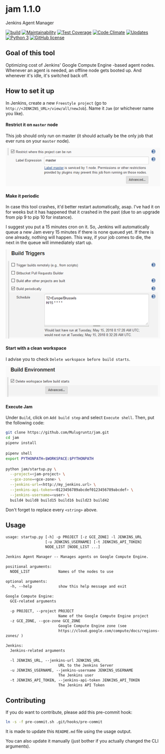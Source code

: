 # jam 1.1.0
Jenkins Agent Manager


[![build](https://travis-ci.org/Mulugruntz/jam.svg?branch=master)](https://travis-ci.org/Mulugruntz/jam)
[![Maintainability](https://api.codeclimate.com/v1/badges/72c60e5d1a343d277bdb/maintainability)](https://codeclimate.com/github/Mulugruntz/jam/maintainability)
[![Test Coverage](https://api.codeclimate.com/v1/badges/72c60e5d1a343d277bdb/test_coverage)](https://codeclimate.com/github/Mulugruntz/jam/test_coverage)
[![Code Climate](https://img.shields.io/codeclimate/issues/Mulugruntz/jam.svg)](https://codeclimate.com/github/Mulugruntz/jam/issues)
[![Updates](https://pyup.io/repos/github/Mulugruntz/jam/shield.svg)](https://pyup.io/repos/github/Mulugruntz/jam/)
[![Python 3](https://pyup.io/repos/github/Mulugruntz/jam/python-3-shield.svg)](https://pyup.io/repos/github/Mulugruntz/jam/)
[![GitHub license](https://img.shields.io/github/license/Mulugruntz/jam.svg)](https://github.com/Mulugruntz/jam/blob/master/LICENSE)


## Goal of this tool

Optimizing cost of Jenkins' Google Compute Engine -based agent nodes. Whenever an agent is needed, an offline node gets booted up. And whenever it's idle, it's switched back off.

## How to set it up

In Jenkins, create a new `Freestyle project` (go to `http://<JENKINS_URL>/view/all/newJob`). Name it `Jam` (or whichever name you like).

#### Restrict it on `master` node

This job should only run on master (it should actually be the only job that ever runs on your `master` node).

![Restrict Master Node](documentation/jenkins_restrict_master_node.png)

#### Make it periodic

In case this tool crashes, it'd better restart automatically, asap. 
I've had it on for weeks but it has happened that it crashed in the 
past (due to an upgrade from pip 9 to pip 10 for instance).

I suggest you put a 15 minutes cron on it. So, Jenkins will automatically queue a new Jam every 15 minutes
if there is none queued yet. If there is one already, nothing will happen. This way, if your job comes to die,
the next in the queue will immediately start up.

![Build periodically](documentation/jenkins_periodic_task.png)

#### Start with a clean workspace

I advise you to check `Delete workspace before build starts`.

![Clean Workspace](documentation/jenkins_clean_workspace.png)

#### Execute Jam

Under `Build`, click on `Add build step` and select `Execute shell`. Then, put the following code:

```bash
git clone https://github.com/Mulugruntz/jam.git
cd jam
pipenv install

pipenv shell
export PYTHONPATH=$WORKSPACE:$PYTHONPATH

python jam/startup.py \
  --project=<jam-project> \
  --gce-zone=<gce-zone> \
  --jenkins-url=<http://my_jenkins.url> \
  --jenkins-api-token=<0123456789abcdef0123456789abcdef> \
  --jenkins-username=<user> \
  build4 build8 build15 build16 build23 build42
```

Don't forget to replace every `<string>` above.

## Usage

```text
usage: startup.py [-h] -p PROJECT [-z GCE_ZONE] -l JENKINS_URL
                  [-u JENKINS_USERNAME] [-t JENKINS_API_TOKEN]
                  NODE_LIST [NODE_LIST ...]

Jenkins Agent Manager -- Manages agents on Google Compute Engine.

positional arguments:
  NODE_LIST             Names of the nodes to use

optional arguments:
  -h, --help            show this help message and exit

Google Compute Engine:
  GCE-related arguments

  -p PROJECT, --project PROJECT
                        Name of the Google Compute Engine project
  -z GCE_ZONE, --gce-zone GCE_ZONE
                        Google Compute Engine zone (see
                        https://cloud.google.com/compute/docs/regions-zones/ )

Jenkins:
  Jenkins-related arguments

  -l JENKINS_URL, --jenkins-url JENKINS_URL
                        URL to the Jenkins Server
  -u JENKINS_USERNAME, --jenkins-username JENKINS_USERNAME
                        The Jenkins user
  -t JENKINS_API_TOKEN, --jenkins-api-token JENKINS_API_TOKEN
                        The Jenkins API Token
```

## Contributing

If you do want to contribute, please add this pre-commit hook:
```bash
ln -s -f pre-commit.sh .git/hooks/pre-commit
```

It is made to update this `README.md` file using the usage output.

You can also update it manually (just bother if you actually changed the CLI arguments).
